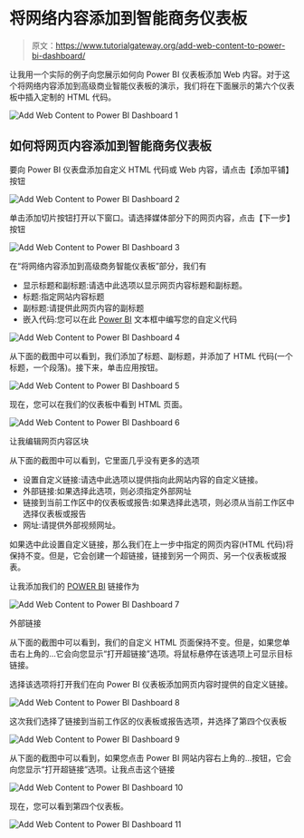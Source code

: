 # 将网络内容添加到智能商务仪表板

> 原文：<https://www.tutorialgateway.org/add-web-content-to-power-bi-dashboard/>

让我用一个实际的例子向您展示如何向 Power BI 仪表板添加 Web 内容。对于这个将网络内容添加到高级商业智能仪表板的演示，我们将在下面展示的第六个仪表板中插入定制的 HTML 代码。

![Add Web Content to Power BI Dashboard 1](img/7607ba3cf31fb6eba7ea87bc3e399d67.png)

## 如何将网页内容添加到智能商务仪表板

要向 Power BI 仪表盘添加自定义 HTML 代码或 Web 内容，请点击【添加平铺】按钮

![Add Web Content to Power BI Dashboard 2](img/80cf00a23686d7d2266449599a3e8d7a.png)

单击添加切片按钮打开以下窗口。请选择媒体部分下的网页内容，点击【下一步】按钮

![Add Web Content to Power BI Dashboard 3](img/6a6c6354c0cafa31e10f193458424081.png)

在“将网络内容添加到高级商务智能仪表板”部分，我们有

*   显示标题和副标题:请选中此选项以显示网页内容标题和副标题。
*   标题:指定网站内容标题
*   副标题:请提供此网页内容的副标题
*   嵌入代码:您可以在此 [Power BI](https://www.tutorialgateway.org/power-bi-tutorial/) 文本框中编写您的自定义代码

![Add Web Content to Power BI Dashboard 4](img/e46d5818b01dc8953059b409d8202b99.png)

从下面的截图中可以看到，我们添加了标题、副标题，并添加了 HTML 代码(一个标题，一个段落)。接下来，单击应用按钮。

![Add Web Content to Power BI Dashboard 5](img/7adf6a8c7335a609d95b132e41384e5e.png)

现在，您可以在我们的仪表板中看到 HTML 页面。

![Add Web Content to Power BI Dashboard 6](img/a96aa7438caceaa58054bf309657bb6a.png)

让我编辑网页内容区块

从下面的截图中可以看到，它里面几乎没有更多的选项

*   设置自定义链接:请选中此选项以提供指向此网站内容的自定义链接。
*   外部链接:如果选择此选项，则必须指定外部网址
*   链接到当前工作区中的仪表板或报告:如果选择此选项，则必须从当前工作区中选择仪表板或报告
*   网址:请提供外部视频网址。

如果选中此设置自定义链接，那么我们在上一步中指定的网页内容(HTML 代码)将保持不变。但是，它会创建一个超链接，链接到另一个网页、另一个仪表板或报表。

让我添加我们的 [POWER BI](https://www.tutorialgateway.org/power-bi-tutorial/) 链接作为

![Add Web Content to Power BI Dashboard 7](img/4dcb3830eda35a776681a12cde40b9cb.png)

外部链接

从下面的截图中可以看到，我们的自定义 HTML 页面保持不变。但是，如果您单击右上角的…它会向您显示“打开超链接”选项。将鼠标悬停在该选项上可显示目标链接。

选择该选项将打开我们在向 Power BI 仪表板添加网页内容时提供的自定义链接。

![Add Web Content to Power BI Dashboard 8](img/c685397e1185a3fd17ab17885c05c945.png)

这次我们选择了链接到当前工作区的仪表板或报告选项，并选择了第四个仪表板

![Add Web Content to Power BI Dashboard 9](img/d0b5dc321575854d3561bc55ff0f21b8.png)

从下面的截图中可以看到，如果您点击 Power BI 网站内容右上角的…按钮，它会向您显示“打开超链接”选项。让我点击这个链接

![Add Web Content to Power BI Dashboard 10](img/b7de285dfd7f4c32b547231ccb52ee57.png)

现在，您可以看到第四个仪表板。

![Add Web Content to Power BI Dashboard 11](img/20be2f8a015128a970a577a3420c2bd1.png)